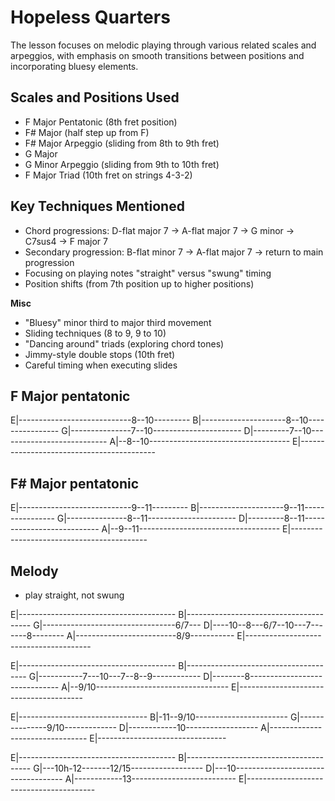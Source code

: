 
# Hopeless Quarters

The lesson focuses on melodic playing through various related scales and arpeggios, with emphasis on smooth transitions between positions and incorporating bluesy elements.

## Scales and Positions Used
- F Major Pentatonic (8th fret position)
- F# Major (half step up from F)
- F# Major Arpeggio (sliding from 8th to 9th fret)
- G Major
- G Minor Arpeggio (sliding from 9th to 10th fret)
- F Major Triad (10th fret on strings 4-3-2)

## Key Techniques Mentioned
- Chord progressions: D-flat major 7 → A-flat major 7 → G minor → C7sus4 → F major 7
- Secondary progression: B-flat minor 7 → A-flat major 7 → return to main progression
- Focusing on playing notes "straight" versus "swung" timing
- Position shifts (from 7th position up to higher positions)

**Misc**
- "Bluesy" minor third to major third movement
- Sliding techniques (8 to 9, 9 to 10)
- "Dancing around" triads (exploring chord tones)
- Jimmy-style double stops (10th fret)
- Careful timing when executing slides

## F Major pentatonic

E|----------------------------8--10---------
B|---------------------8--10----------------
G|---------------7--10----------------------
D|---------7--10---------------------------
A|--8--10-----------------------------------
E|------------------------------------------

## F# Major pentatonic

E|----------------------------9--11---------
B|---------------------9--11----------------
G|---------------8--11----------------------
D|---------8--11---------------------------
A|--9--11-----------------------------------
E|------------------------------------------


## Melody

- play straight, not swung

E|---------------------------------------
B|---------------------------------------
G|---------------------------------6/7---
D|----10--8---6/7--10---7-------8--------
A|-------------------------8/9-----------
E|---------------------------------------

E|---------------------------------------
B|--------------------------------------
G|-----------7---10---7--8--9------------
D|--------8------------------------------
A|--9/10---------------------------------
E|---------------------------------------


E|--------------------------------
B|-11--9/10-----------------------
G|---------------9/10-------------
D|------------10------------------
A|--------------------------------
E|--------------------------------

E|---------------------------------------
B|---------------------------------------
G|---10h-12-------12/15------------------
D|---10-----------------------------------
A|------------13--------------------------
E|----------------------------------------